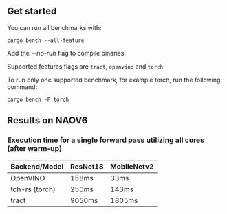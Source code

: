 ## Get started
You can run all benchmarks with:
```
cargo bench --all-feature
```
Add the *--no-run* flag to compile binaries.

Supported features flags are `tract`, `openvino` and `torch`.

To run only one supported benchmark, for example torch, run the following command:
```
cargo bench -F torch
```

## Results on NAOV6
### Execution time for a single forward pass utilizing all cores (after warm-up)
| Backend/Model     | ResNet18 | MobileNetv2 |
|-------------------|----------|-------------|
| OpenVINO          | 158ms    | 33ms        |
| tch-rs (torch)    | 250ms    | 143ms       |
| tract             | 9050ms   | 1805ms      |
